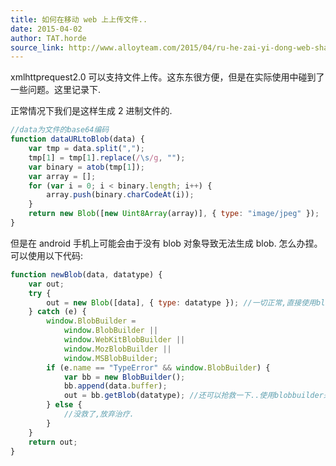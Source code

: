 ```yaml
---
title: 如何在移动 web 上上传文件..
date: 2015-04-02
author: TAT.horde
source_link: http://www.alloyteam.com/2015/04/ru-he-zai-yi-dong-web-shang-shang-chuan-wen-jian/
---
```


<!-- {% raw %} - for jekyll -->

xmlhttprequest2.0 可以支持文件上传。这东东很方便，但是在实际使用中碰到了一些问题。这里记录下.

正常情况下我们是这样生成 2 进制文件的.

```javascript
//data为文件的base64编码
function dataURLtoBlob(data) {
    var tmp = data.split(",");
    tmp[1] = tmp[1].replace(/\s/g, "");
    var binary = atob(tmp[1]);
    var array = [];
    for (var i = 0; i < binary.length; i++) {
        array.push(binary.charCodeAt(i));
    }
    return new Blob([new Uint8Array(array)], { type: "image/jpeg" });
}
```

但是在 android 手机上可能会由于没有 blob 对象导致无法生成 blob. 怎么办捏。可以使用以下代码:

```javascript
function newBlob(data, datatype) {
    var out;
    try {
        out = new Blob([data], { type: datatype }); //一切正常,直接使用blob.
    } catch (e) {
        window.BlobBuilder =
            window.BlobBuilder ||
            window.WebKitBlobBuilder ||
            window.MozBlobBuilder ||
            window.MSBlobBuilder;
        if (e.name == "TypeError" && window.BlobBuilder) {
            var bb = new BlobBuilder();
            bb.append(data.buffer);
            out = bb.getBlob(datatype); //还可以抢救一下..使用blobbuilder来生成文件..
        } else {
            //没救了,放弃治疗.
        }
    }
    return out;
}
```


<!-- {% endraw %} - for jekyll -->